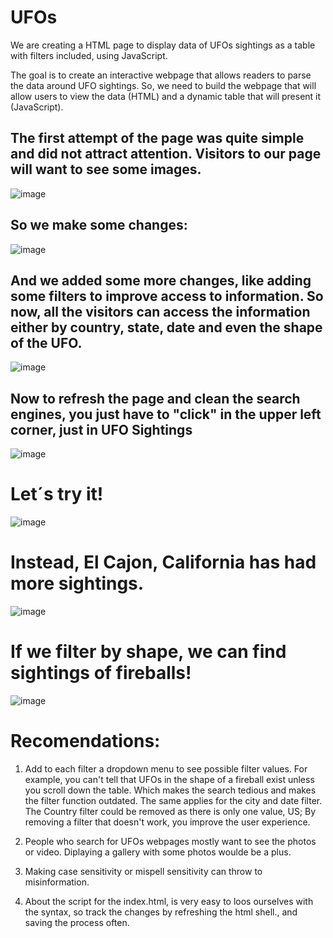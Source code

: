 # UFOs
We are creating a HTML page to display data of UFOs sightings as a table with filters included, using JavaScript.

The goal is to create an interactive webpage that allows readers to parse the data around UFO sightings. So, we need to build the webpage that will allow users to view the data (HTML) and a dynamic table that will present it (JavaScript).

## The first attempt of the page was quite simple and did not attract attention. Visitors to our page will want to see some images.

![image](https://user-images.githubusercontent.com/43974872/201465736-01bdec8f-f2bd-49db-b92f-aa310cdc8929.png)

## So we make some changes:

![image](https://user-images.githubusercontent.com/43974872/201467032-be731705-e5d8-49c9-ab05-2b865011e034.png)

## And we added some more changes, like adding some filters to improve access to information. So now, all the visitors can access the information either by country, state, date and even the shape of the UFO. 

![image](https://user-images.githubusercontent.com/43974872/201471158-2e3ad5d8-a8b6-47dc-a6b9-432ea0c10b96.png)

## Now to refresh the page and clean the search engines, you just have to "click" in the upper left corner, just in UFO Sightings

![image](https://user-images.githubusercontent.com/43974872/201471459-460034c5-c7cf-48c0-a82f-56c23170342a.png)

# Let´s try it!

![image](https://user-images.githubusercontent.com/43974872/201471632-d980675a-289d-4da8-aa4c-d1de45b83c67.png)

# Instead, El Cajon, California has had more sightings.

![image](https://user-images.githubusercontent.com/43974872/201471683-5842493a-220c-4932-8abb-ad67c847c2c3.png)

# If we filter by shape, we can find sightings of fireballs!

![image](https://user-images.githubusercontent.com/43974872/201471804-42a60442-890a-4394-94a5-68024ac7e7d4.png)

# Recomendations:

1. Add to each filter a dropdown menu to see possible filter values. For example, you can't tell that UFOs in the shape of a fireball exist unless you scroll down the table. Which makes the search tedious and makes the filter function outdated. The same applies for the city and date filter. The Country filter could be removed as there is only one value, US; By removing a filter that doesn't work, you improve the user experience.

2. People who search for UFOs webpages mostly want to see the photos or video. Diplaying a gallery with some photos woulde be a plus.

3. Making case sensitivity or mispell sensitivity can throw to misinformation.

4. About the script for the index.html, is very easy to loos ourselves with the syntax, so track the changes by refreshing the html shell., and saving the process often.
